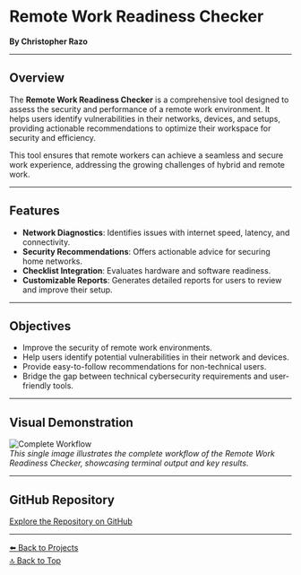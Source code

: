 # Remote Work Readiness Checker

**By Christopher Razo**

---

## Overview

The **Remote Work Readiness Checker** is a comprehensive tool designed to assess the security and performance of a remote work environment. It helps users identify vulnerabilities in their networks, devices, and setups, providing actionable recommendations to optimize their workspace for security and efficiency.

This tool ensures that remote workers can achieve a seamless and secure work experience, addressing the growing challenges of hybrid and remote work.

---

## Features

- **Network Diagnostics**: Identifies issues with internet speed, latency, and connectivity.
- **Security Recommendations**: Offers actionable advice for securing home networks.
- **Checklist Integration**: Evaluates hardware and software readiness.
- **Customizable Reports**: Generates detailed reports for users to review and improve their setup.

---

## Objectives

- Improve the security of remote work environments.
- Help users identify potential vulnerabilities in their network and devices.
- Provide easy-to-follow recommendations for non-technical users.
- Bridge the gap between technical cybersecurity requirements and user-friendly tools.

---

## Visual Demonstration

![Complete Workflow](../assets/images/complete-workflow.png)  
*This single image illustrates the complete workflow of the Remote Work Readiness Checker, showcasing terminal output and key results.*

---

## GitHub Repository

[Explore the Repository on GitHub](https://github.com/c-razo/remote-work-readiness-checker)

---

[⬅️ Back to Projects](../README.md)  
[🔝 Back to Top](#remote-work-readiness-checker)
